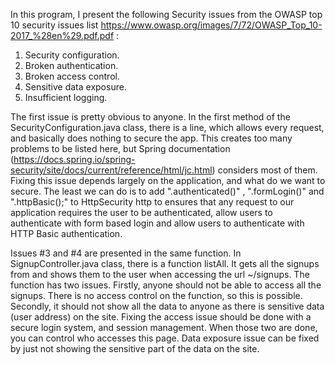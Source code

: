 In this program, I present the following Security issues from the OWASP top 10 security issues list https://www.owasp.org/images/7/72/OWASP_Top_10-2017_%28en%29.pdf.pdf :
1. Security configuration.
2. Broken authentication.
3. Broken access control.
4. Sensitive data exposure.
5. Insufficient logging.

The first issue is pretty obvious to anyone. In the first method of the SecurityConfiguration.java class, there is a line, which allows every request, and basically does nothing to secure the app.
This creates too many problems to be listed here, but Spring documentation (https://docs.spring.io/spring-security/site/docs/current/reference/html/jc.html) considers most of them. 
Fixing this issue depends largely on the application, and what do we want to secure. The least we can do is to add ".authenticated()" , ".formLogin()" and ".httpBasic();" to HttpSecurity http to ensures that any request to our application requires the user to be authenticated, allow users to authenticate with form based login and allow users to authenticate with HTTP Basic authentication.

Issues #3 and #4 are presented in the same function. In SignupController.java class, there is a function listAll. It gets all the signups from and shows them to the user when accessing the url ~/signups. 
The function has two issues. Firstly, anyone should not be able to access all the signups. There is no access control on the function, so this is possible. Secondly, it should not show all the data to anyone as there is sensitive data (user address) on the site.
Fixing the access issue should be done with a secure login system, and session management. When those two are done, you can control who accesses this page.
Data exposure issue can be fixed by just not showing the sensitive part of the data on the site.


 


